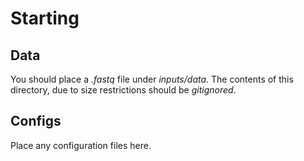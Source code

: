 # Starting

## Data
You should place a *.fastq* file under *inputs/data*. The contents of this directory, due to size restrictions should be *gitignored*.

## Configs
Place any configuration files here.
